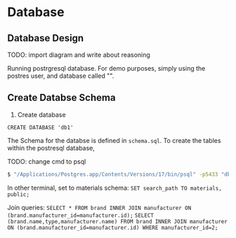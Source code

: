 # Database

## Database Design
TODO: import diagram and write about reasoning

Running postrgresql database. For demo purposes, simply using the postres user, and database called "".

## Create Databse Schema

1. Create database
```
CREATE DATABASE 'db1'
```

The Schema for the databse is defined in `schema.sql`. To create the tables within the postresql database, 

TODO: change cmd to psql

```bash
$ "/Applications/Postgres.app/Contents/Versions/17/bin/psql" -p5433 "db1" -U postgres -f schema.sql
```

In other terminal, set to materials schema: 
`SET search_path TO materials, public;`


Join queries:
`SELECT * FROM brand INNER JOIN manufacturer ON (brand.manufacturer_id=manufacturer.id);`
`SELECT (brand.name,type,manufacturer.name) FROM brand INNER JOIN manufacturer ON (brand.manufacturer_id=manufacturer.id) WHERE manufacturer_id=2;`